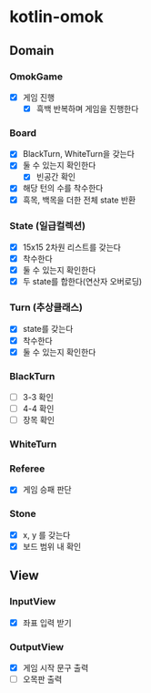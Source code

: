 # kotlin-omok

## Domain

### OmokGame

- [x] 게임 진행
    - [x] 흑백 반복하며 게임을 진행한다 

### Board

- [x] BlackTurn, WhiteTurn을 갖는다
- [x] 둘 수 있는지 확인한다
    - [x] 빈공간 확인
- [x] 해당 턴의 수를 착수한다
- [x] 흑목, 백목을 더한 전체 state 반환

### State (일급컬렉션)

- [x] 15x15 2차원 리스트를 갖는다
- [x] 착수한다
- [x] 둘 수 있는지 확인한다
- [x] 두 state를 합한다(연산자 오버로딩)

### Turn (추상클래스)

- [x] state를 갖는다
- [x] 착수한다
- [x] 둘 수 있는지 확인한다

### BlackTurn

- [ ] 3-3 확인
- [ ] 4-4 확인
- [ ] 장목 확인

### WhiteTurn

### Referee

- [x] 게임 승패 판단

### Stone

- [x] x, y 를 갖는다
- [x] 보드 범위 내 확인

## View

### InputView

- [x] 좌표 입력 받기

### OutputView

- [x] 게임 시작 문구 출력
- [ ] 오목판 출력
